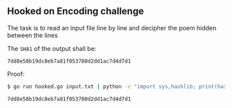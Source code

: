 ## Hooked on Encoding challenge

The task is to read an input file line by line and decipher the poem hidden between the lines

The `SHA1` of the output shall be:
```
7dd8e58b19dc8eb7a81f053780d2dd1ac7d4d7d1
```

Proof:

```bash
$ go run hooked.go input.txt | python -c "import sys,hashlib; print(hashlib.sha1(sys.stdin.read().strip()).hexdigest())"

7dd8e58b19dc8eb7a81f053780d2dd1ac7d4d7d1
```
